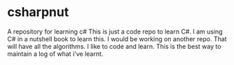 # csharpnut
A repository for learning c# 
This is just a code repo to learn C#. I am using C# in a nutshell book to learn this. I would be working on another repo. That will have 
all the algorithms. I like to code and learn. This is the best way to maintain a log of what i've learnt.
